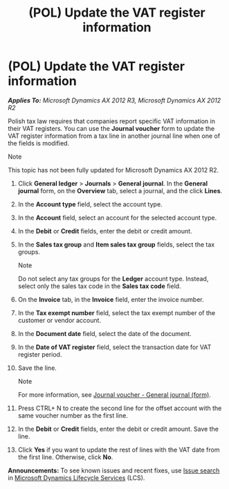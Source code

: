 ﻿---
title: (POL) Update the VAT register information
TOCTitle: (POL) Update the VAT register information
ms:assetid: d97d9c3c-fe6b-422b-96d4-8cfe1db0957b
ms:mtpsurl: https://technet.microsoft.com/en-us/library/JJ711299(v=AX.60)
ms:contentKeyID: 49387118
ms.date: 04/18/2014
mtps_version: v=AX.60
---

# (POL) Update the VAT register information 


_**Applies To:** Microsoft Dynamics AX 2012 R3, Microsoft Dynamics AX 2012 R2_

Polish tax law requires that companies report specific VAT information in their VAT registers. You can use the **Journal voucher** form to update the VAT register information from a tax line in another journal line when one of the fields is modified.


> [!NOTE]
> <P>This topic has not been fully updated for Microsoft Dynamics AX 2012 R2.</P>



1.  Click **General ledger** \> **Journals** \> **General journal**. In the **General journal** form, on the **Overview** tab, select a journal, and the click **Lines**.

2.  In the **Account type** field, select the account type.

3.  In the **Account** field, select an account for the selected account type.

4.  In the **Debit** or **Credit** fields, enter the debit or credit amount.

5.  In the **Sales tax group** and **Item sales tax group** fields, select the tax groups.
    

    > [!NOTE]
    > <P>Do not select any tax groups for the <STRONG>Ledger</STRONG> account type. Instead, select only the sales tax code in the <STRONG>Sales tax code</STRONG> field.</P>



6.  On the **Invoice** tab, in the **Invoice** field, enter the invoice number.

7.  In the **Tax exempt number** field, select the tax exempt number of the customer or vendor account.

8.  In the **Document date** field, select the date of the document.

9.  In the **Date of VAT register** field, select the transaction date for VAT register period.

10. Save the line.
    

    > [!NOTE]
    > <P>For more information, see <A href="https://technet.microsoft.com/en-us/library/aa591466(v=ax.60)">Journal voucher - General journal (form)</A>.</P>



11. Press CTRL+ N to create the second line for the offset account with the same voucher number as the first line.

12. In the **Debit** or **Credit** fields, enter the debit or credit amount. Save the line.

13. Click **Yes** if you want to update the rest of lines with the VAT date from the first line. Otherwise, click **No**.

  
**Announcements:** To see known issues and recent fixes, use [Issue search](http://go.microsoft.com/fwlink/?linkid=389258) in [Microsoft Dynamics Lifecycle Services](http://go.microsoft.com/fwlink/?linkid=306505) (LCS).

